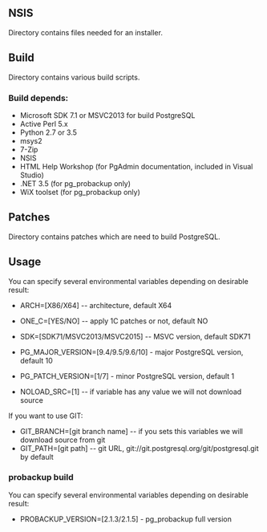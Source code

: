 ## NSIS

Directory contains files needed for an installer.

## Build

Directory contains various build scripts.

### Build depends:

* Microsoft SDK 7.1 or MSVC2013 for build PostgreSQL
* Active Perl 5.x
* Python 2.7 or 3.5
* msys2
* 7-Zip
* NSIS
* HTML Help Workshop (for PgAdmin documentation, included in Visual Studio)
* .NET 3.5 (for pg_probackup only)
* WiX toolset (for pg_probackup only)

## Patches

Directory contains patches which are need to build PostgreSQL.

## Usage
You can specify several environmental variables depending on desirable result:

* ARCH=[X86/X64] -- architecture, default X64
* ONE_C=[YES/NO] -- apply 1C patches or not, default NO
* SDK=[SDK71/MSVC2013/MSVC2015] -- MSVC version, default SDK71
* PG_MAJOR_VERSION=[9.4/9.5/9.6/10] - major PostgreSQL version, default 10
* PG_PATCH_VERSION=[1/7] - minor PostgreSQL version, default 1

* NOLOAD_SRC=[1] -- if variable has any value we will not download source

If you want to use GIT:

* GIT_BRANCH=[git branch name] -- if you sets this variables we will download source from git
* GIT_PATH=[git path] -- git URL, git://git.postgresql.org/git/postgresql.git by default

### probackup build
You can specify several environmental variables depending on desirable result:

* PROBACKUP_VERSION=[2.1.3/2.1.5] - pg_probackup full version

